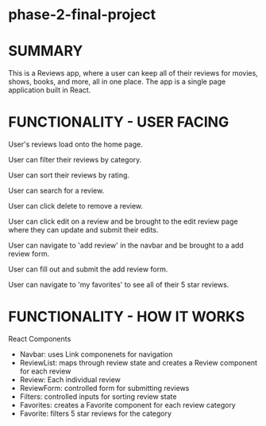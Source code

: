 # phase-2-final-project

# SUMMARY

This is a Reviews app, where a user can keep all of their reviews for movies, shows, books, and more, all in one place. The app is a single page application built in React.

# FUNCTIONALITY - USER FACING

User's reviews load onto the home page.

User can filter their reviews by category.

User can sort their reviews by rating.

User can search for a review.

User can click delete to remove a review.

User can click edit on a review and be brought to the edit review page where they can update and submit their edits.

User can navigate to 'add review' in the navbar and be brought to a add review form.

User can fill out and submit the add review form.

User can navigate to 'my favorites' to see all of their 5 star reviews.

# FUNCTIONALITY - HOW IT WORKS

React Components
- Navbar: uses Link componenets for navigation
- ReviewList: maps through review state and creates a Review component for each review
- Review: Each individual review
- ReviewForm: controlled form for submitting reviews
- Filters: controlled inputs for sorting review state
- Favorites: creates a Favorite component for each review category
- Favorite: filters 5 star reviews for the category 